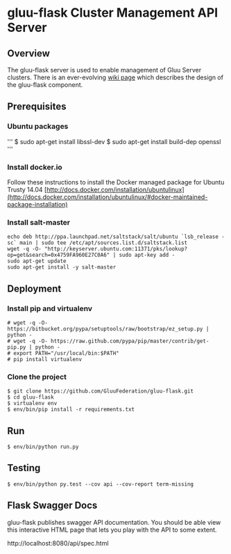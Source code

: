 # gluu-flask Cluster Management API Server

## Overview

The gluu-flask server is used to enable management of Gluu Server clusters.
There is an ever-evolving [wiki page](http://www.gluu.co/gluu_salt) which describes
the design of the gluu-flask component.

## Prerequisites

### Ubuntu packages

'''
$ sudo apt-get install libssl-dev
$ sudo apt-get install build-dep openssl
'''

### Install docker.io

Follow these instructions to install the Docker managed package for Ubuntu Trusty 14.04
[http://docs.docker.com/installation/ubuntulinux](http://docs.docker.com/installation/ubuntulinux/#docker-maintained-package-installation)

### Install salt-master

```
echo deb http://ppa.launchpad.net/saltstack/salt/ubuntu `lsb_release -sc` main | sudo tee /etc/apt/sources.list.d/saltstack.list
wget -q -O- "http://keyserver.ubuntu.com:11371/pks/lookup?op=get&search=0x4759FA960E27C0A6" | sudo apt-key add -
sudo apt-get update
sudo apt-get install -y salt-master
```

## Deployment

### Install pip and virtualenv

```
# wget -q -O- https://bitbucket.org/pypa/setuptools/raw/bootstrap/ez_setup.py | python -
# wget -q -O- https://raw.github.com/pypa/pip/master/contrib/get-pip.py | python -
# export PATH="/usr/local/bin:$PATH"
# pip install virtualenv

```
### Clone the project

```
$ git clone https://github.com/GluuFederation/gluu-flask.git
$ cd gluu-flask
$ virtualenv env
$ env/bin/pip install -r requirements.txt

```

## Run
`$ env/bin/python run.py`

## Testing

`$ env/bin/python py.test --cov api --cov-report term-missing`

## Flask Swagger Docs

gluu-flask publishes swagger API documentation. You should be able view this interactive HTML page that lets you play with the API to some extent.

http://localhost:8080/api/spec.html
